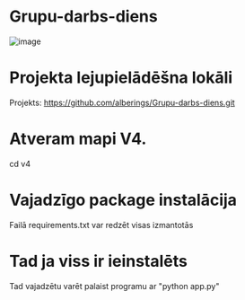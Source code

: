 # Grupu-darbs-diens
![image](https://github.com/alberings/Grupu-darbs-diens/assets/71380595/d9f75473-9470-4a1f-93b1-d8a9c26dac4b)

# Projekta lejupielādēšna lokāli
Projekts: https://github.com/alberings/Grupu-darbs-diens.git

# Atveram mapi V4. 
cd v4

# Vajadzīgo package instalācija
Failā requirements.txt var redzēt visas izmantotās 

# Tad ja viss ir ieinstalēts
Tad vajadzētu varēt palaist programu ar "python app.py"


